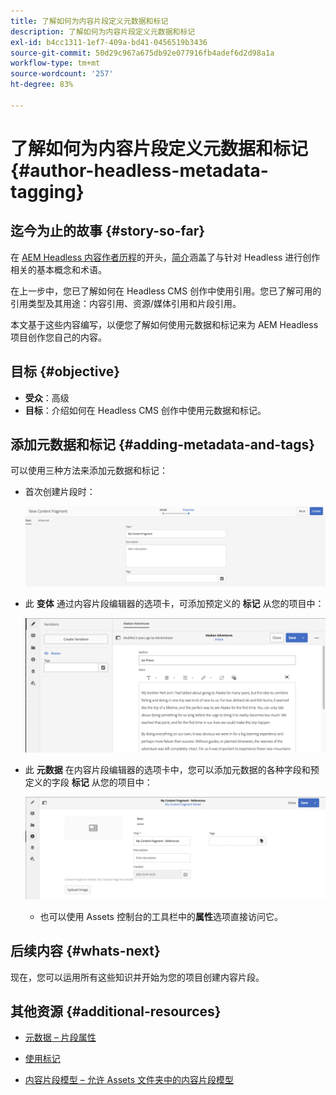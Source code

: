 ```yaml
---
title: 了解如何为内容片段定义元数据和标记
description: 了解如何为内容片段定义元数据和标记
exl-id: b4cc1311-1ef7-409a-bd41-0456519b3436
source-git-commit: 50d29c967a675db92e077916fb4adef6d2d98a1a
workflow-type: tm+mt
source-wordcount: '257'
ht-degree: 83%

---
```


# 了解如何为内容片段定义元数据和标记 {#author-headless-metadata-tagging}

## 迄今为止的故事 {#story-so-far}

在 [AEM Headless 内容作者历程](overview.md)的开头，[简介](introduction.md)涵盖了与针对 Headless 进行创作相关的基本概念和术语。

在上一步中，您已了解如何在 Headless CMS 创作中使用引用。您已了解可用的引用类型及其用途：内容引用、资源/媒体引用和片段引用。

本文基于这些内容编写，以便您了解如何使用元数据和标记来为 AEM Headless 项目创作您自己的内容。

## 目标 {#objective}

* **受众**：高级
* **目标**：介绍如何在 Headless CMS 创作中使用元数据和标记。

## 添加元数据和标记 {#adding-metadata-and-tags}

可以使用三种方法来添加元数据和标记：

* 首次创建片段时：

  ![创建内容片段 – 提供名称](/help/journey-headless/author/assets/headless-journey-author-content-fragment-03.png)

* 此 **变体** 通过内容片段编辑器的选项卡，可添加预定义的 **标记** 从您的项目中：

  ![内容片段编辑器 – 阿拉斯加烈酒](/help/journey-headless/author/assets/headless-journey-author-content-fragment-05.png)

* 此 **元数据** 在内容片段编辑器的选项卡中，您可以添加元数据的各种字段和预定义的字段 **标记** 从您的项目中：

  ![内容片段编辑器 – 元数据](/help/journey-headless/author/assets/headless-journey-author-metadata-01.png)

   * 也可以使用 Assets 控制台的工具栏中的&#x200B;**属性**&#x200B;选项直接访问它。

## 后续内容 {#whats-next}

现在，您可以运用所有这些知识并开始为您的项目创建内容片段。

## 其他资源 {#additional-resources}

* [元数据 – 片段属性](/help/assets/content-fragments/content-fragments-metadata.md)

* [使用标记](/help/sites-authoring/tags.md)

* [内容片段模型 – 允许 Assets 文件夹中的内容片段模型](/help/assets/content-fragments/content-fragments-models.md#allowing-content-fragment-models-assets-folder)
